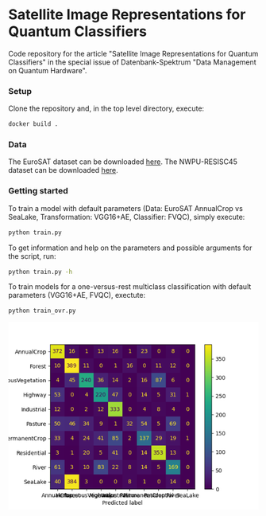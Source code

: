 # Satellite Image Representations for Quantum Classifiers
Code repository for the article "Satellite Image Representations for Quantum Classifiers" in the special issue of Datenbank-Spektrum "Data Management on Quantum Hardware".

### Setup
Clone the repository and, in the top level directory, execute:
```bash
docker build .
```
### Data
The EuroSAT dataset can be downloaded [here](https://madm.dfki.de/files/sentinel/EuroSAT.zip).
The NWPU-RESISC45 dataset can be downloaded [here](https://1drv.ms/u/s!AmgKYzARBl5ca3HNaHIlzp_IXjs).

### Getting started
To train a model with default parameters (Data: EuroSAT AnnualCrop vs SeaLake, Transformation: VGG16+AE, Classifier: FVQC), simply execute:
```bash
python train.py
```

To get information and help on the parameters and possible arguments for the script, run:
```bash
python train.py -h
```

To train models for a one-versus-rest multiclass classification with default parameters (VGG16+AE, FVQC), exectute:
```bash
python train_ovr.py
```

![Example result for a one-versus-rest multiclass classification of the EuroSAT dataset with VGG16, autoencoder and FVQC.](example.png)
